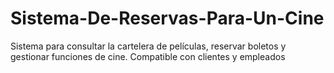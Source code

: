 # Sistema-De-Reservas-Para-Un-Cine
Sistema para consultar la cartelera de películas, reservar boletos y gestionar funciones de cine. Compatible con clientes y empleados
